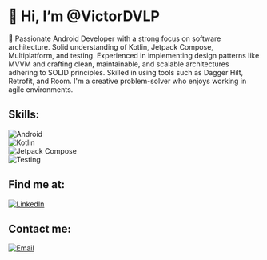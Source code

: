 # 👋 Hi, I’m @VictorDVLP
👀 Passionate Android Developer with a strong focus on software architecture. Solid understanding of Kotlin, Jetpack Compose, Multiplatform, and testing. Experienced in implementing design patterns like MVVM and crafting clean, maintainable, and scalable architectures adhering to SOLID principles. Skilled in using tools such as Dagger Hilt, Retrofit, and Room. I'm a creative problem-solver who enjoys working in agile environments.

## Skills:
![Android](https://img.shields.io/badge/Android-3D0C84?style=for-the-badge&logo=android&logoColor=white&labelColor=101010)</br>
![Kotlin](https://img.shields.io/badge/Kotlin-3D0C84?style=for-the-badge&logo=kotlin&logoColor=white&labelColor=101010)</br>
![Jetpack Compose](https://img.shields.io/badge/Jetpack_Compose-3D0C84?style=for-the-badge&logo=jetpackcompose&logoColor=white&labelColor=101010)</br>
![Testing](https://img.shields.io/badge/Testing-3D0C84?style=for-the-badge&logoColor=white&labelColor=101010)</br>

## Find me at:
[![LinkedIn](https://img.shields.io/badge/LinkedIn-87CEEB?style=for-the-badge&logo=linkedin&logoColor=white&labelColor=101010)](https://www.linkedin.com/in/victor-android-architect/)

## Contact me:
[![Email](https://img.shields.io/badge/Mail-F28B82?style=for-the-badge&logo=gmail&logoColor=white&labelColor=101010)](victor.dev.kqm@gmail.com)


